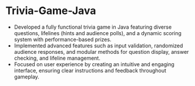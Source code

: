 # Trivia-Game-Java

- Developed a fully functional trivia game in Java featuring diverse questions, lifelines (hints and audience polls), and a dynamic scoring system with performance-based prizes.
- Implemented advanced features such as input validation, randomized audience responses, and modular methods for question display, answer checking, and lifeline management.
- Focused on user experience by creating an intuitive and engaging interface, ensuring clear instructions and feedback throughout gameplay.
